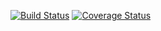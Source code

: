 [![Build Status](https://travis-ci.org/fduminy/desktop.svg?branch=master)](https://travis-ci.org/fduminy/desktop)
[![Coverage Status](https://coveralls.io/repos/github/fduminy/desktop/badge.svg)](https://coveralls.io/github/fduminy/desktop)